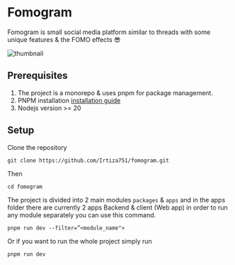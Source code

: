 # Fomogram

Fomogram is small social media platform similar to threads with some unique features & the FOMO effects 😎

![thumbnail](https://github.com/Irtiza751/fomogram/assets/91867702/920164b0-df11-447b-923c-dd3fc8d2aa79)
## Prerequisites
1. The project is a monorepo & uses pnpm for package management.
2. PNPM installation [installation guide](https://pnpm.io/installation)
3. Nodejs version >= 20
## Setup
Clone the repository
```
git clone https://github.com/Irtiza751/fomogram.git
```
Then
```
cd fomogram
```
The project is divided into 2 main modules `packages` & `apps` and in the apps folder there are currently 2 apps Backend & client (Web app) in order to run any module separately you can use this command.
```
pnpm run dev --filter=”<module_name">
```
Or if you want to run the whole project simply run
```
pnpm run dev
```
